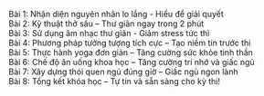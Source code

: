Bài 1: Nhận diện nguyên nhân lo lắng - Hiểu để giải quyết  
Bài 2: Kỹ thuật thở sâu – Thư giãn ngay trong 2 phút  
Bài 3: Sử dụng âm nhạc thư giãn - Giảm stress tức thì  
Bài 4: Phương pháp tưởng tượng tích cực – Tạo niềm tin trước thi  
Bài 5: Thực hành yoga đơn giản – Tăng cường sức khỏe tinh thần  
Bài 6: Chế độ ăn uống khoa học – Tăng cường trí nhớ và giấc ngủ  
Bài 7: Xây dựng thói quen ngủ đúng giờ – Giấc ngủ ngon lành  
Bài 8: Tổng kết khóa học – Tự tin và sẵn sàng cho kỳ thi!